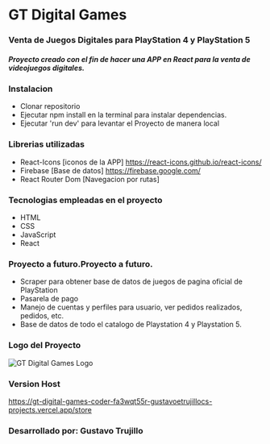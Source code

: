 # GT Digital Games 
### Venta de Juegos Digitales para PlayStation 4 y PlayStation 5

##### Proyecto creado con el fin de hacer una APP en React para la venta de videojuegos digitales.

### Instalacion

- Clonar repositorio
- Ejecutar npm install en la terminal para instalar dependencias.
- Ejecutar 'run dev' para levantar el Proyecto de manera local

### Librerias utilizadas

- React-Icons [iconos de la APP] https://react-icons.github.io/react-icons/
- Firebase [Base de datos] https://firebase.google.com/
- React Router Dom [Navegacion por rutas]

### Tecnologias empleadas en el proyecto

- HTML
- CSS
- JavaScript
- React

### Proyecto a futuro.Proyecto a futuro.

- Scraper para obtener base de datos de juegos de pagina oficial de PlayStation
- Pasarela de pago
- Manejo de cuentas y perfiles para usuario, ver pedidos realizados, pedidos, etc.
- Base de datos de todo el catalogo de Playstation 4 y Playstation 5.

### Logo del Proyecto

![GT Digital Games Logo](https://camo.githubusercontent.com/db53bf70271d8c0427d79aef4d9a285818f30b3c6ee34b24488ee34ca55d177c/68747470733a2f2f67746469676974616c67616d65732e6e65746c6966792e6170702f6173736574732f696d672f4c6f676f2e706e67 "GT Digital Games Logo")

### Version Host

https://gt-digital-games-coder-fa3wqt55r-gustavoetrujillocs-projects.vercel.app/store


### Desarrollado por: Gustavo Trujillo
